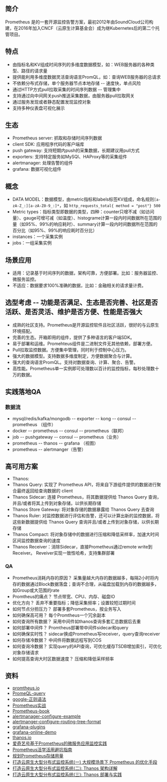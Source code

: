 
## 简介

Prometheus 是的一套开源监控告警方案，最初2012年由SoundCloud公司构建，在2016年加入CNCF（云原生计算基金会）成为继Kubernetes后的第二个托管项目。

## 特点

- 由指标名和KV组成时间序列的多维度数据模型，如：WEB服务器的各种类型、路径的请求量
- 提供能利用多维度数据灵活查询语言PromQL，如：查询WEB服务器的总请求
- 不依赖分布式存储，单个服务器节点本地存储 -- 速度快，单点风险
- 通过HTTP方式pull拉取采集的时间序列数据 -- 管理集中
- 支持通过向中间网关push推送采集数据，由服务器pull拉取网关
- 通过服务发现或者静态配置发现监控对象
- 支持多种仪表盘可视化展示

## 生态

- Prometheus server: 抓取和存储时间序列数据
- client SDK: 应用程序代码的客户端库
- push gateway: 支持短期内push的采集数据，长期建议用pull方式
- exporters: 支持特定服务如MySQl、HAProxy等的采集组件
- alertmanager: 处理告警的组件
- grafana: 数据可视化组件

## 概念
- DATA MODEL：数据模型，由metric指标和labels标签KV组成，命名规则`[a-zA-Z_:][a-zA-Z0-9_:]*`，如 `http_requests_total{ method = "post"} 500`
- Metric types：指标类型即数据的类型，四种：counter只增不减（如访问量）、gauge可增可减（如温度）、histograme计算一段内时间数据所在范围的量（如95%、99%的响应耗时）、summary计算一段内时间数据所在范围的百分比（如95%、99%的响应耗时百分比）
- instances：一个采集实例
- jobs：一组采集实例

## 场景应用

- 适用：记录基于时间序列的数据，架构可靠，方便部署。比如：服务器监控、微服务监控。
- 不适应：数据要求100%准确的数据，比如：金融相关的请求量计费。

## 选型考虑 -- 功能是否满足、生态是否完善、社区是否活跃、是否灵活、维护是否方便、性能是否强大

- 成熟的社区支持。Prometheus是开源监控软件且社区活跃，很好的与云原生环境搭配。
- 完善的生态。开箱即用的组件，提供了多种语言的客户端SDK。
- 易于部署和运维。Promehteus组件是二进制文件无其他依赖，部署方便。
- Pull拉取监控数据。方便集中管理，同时利于控制中心压力。
- 强大的数据模型。支持数据多维度制定，方便数据聚合与计算。
- 强大的查询语言PromQL。支持对数据查询、计算、聚合、告警。
- 高性能。Prometheus单一实例即可处理数以百计的监控指标，每秒处理数十万的数据。

## 实践落地QA

### 数据流

- mysql/redis/kafka/mongodb -- exporter -- kong -- consul -- prometheus （组件）
- docker -- prometheus -- consul -- prometheus（联邦）
- job -- pushgateway -- consul -- prometheus（业务）
- prometheus -- thanos -- grafana （视图）
- prometheus -- alertmanger（告警）

## 高可用方案

- Thanos: 
- Thanos Query: 实现了 Prometheus API，将来自下游组件提供的数据进行聚合最终返回给查询数据的 client
- Thanos Sidecar: 连接 Prometheus，将其数据提供给 Thanos Query 查询，并且/或者将其上传到对象存储，以供长期存储
- Thanos Store Gateway: 将对象存储的数据暴露给 Thanos Query 去查询
- Thanos Ruler: 对监控数据进行评估和告警，还可以计算出新的监控数据，将这些新数据提供给 Thanos Query 查询并且/或者上传到对象存储，以供长期存储
- Thanos Compact: 将对象存储中的数据进行压缩和降低采样率，加速大时间区间监控数据查询的速度
- Thanos Receiver：消除Sidecar，直接Prometheus通过remote write到Receiver。 Reveiver实现一致性哈希，支持集群部署

### QA

- Prometheus消耗内存的原因？  采集量越大内存的数据越多，每隔2小时将内存的数据通过Block数据落盘；查询不合理，从磁盘加载到内存的数据越多，如Group或大范围的rate
- Promtheus的痛点？  节点带宽、CPU、内存、磁盘IO
- 优化方向？  丢弃不重要指标；降低采集频率；设置较短过期时间
- 如何节点分担压力？  部署多套Prometheus，按业务写入
- 如何确保高可用？  每个Promtheus一个冗余副本
- 如何查询所有数据？  采用中间件如thanos查询多套汇总数据后去重
- 如何部署中间件？  Promtheus部署带中间件sidecar和query
- 如何确保实时性？  sidecar换成Prometheus写receiver，query查询receiver
- 如何存储冷数据？  中间件将数据远程写到COS
- 如何查询冷数据？  实现query的API查询，可优化缓存TSDB增加索引，可优化对象存储请求
- 如何提高查询大时区数据速度？  压缩和降低采样频率

## 资料

- [promtheus.io](https://prometheus.io/)
- [PromeQL-query](https://prometheus.io/docs/prometheus/latest/querying/basics/)
- [google-正则语法](https://github.com/google/re2/wiki/Syntax)
- [Prometheus实战](https://www.bookstack.cn/read/prometheus_practice/ha-prometheus.md)
- [Prometheus-book](https://yunlzheng.gitbook.io/prometheus-book/parti-prometheus-ji-chu/quickstart)
- [alertmanager-configure-example](https://github.com/prometheus/alertmanager/blob/main/doc/examples/simple.yml)
- [alertmanger-configure-routing-tree-format](https://prometheus.io/webtools/alerting/routing-tree-editor/)
- [grafana-plugins](https://grafana.com/grafana/plugins/?orderBy=weight&direction=asc)
- [grafana-online-demo](https://play.grafana.org/d/000000012/grafana-play-home?orgId=1)
- [thanos.io](https://thanos.io/tip/thanos/getting-started.md)
- [爱奇艺号基于Prometheus的微服务应用监控实践](https://www.toutiao.com/article/6853605670407799303/?tt_from=copy_link&utm_campaign=client_share&timestamp=1595985449&app=news_article&utm_source=copy_link&utm_medium=toutiao_ios&use_new_style=1&req_id=202007290917290100140400933D79F5B4&group_id=6853605670407799303&wid=1654669650849)
- [Prometheus活学活用避坑指南](https://cloud.tencent.com/developer/news/629972)
- [规划Prometheus存储用量](https://www.jianshu.com/p/93412a925da2)
- [打造云原生大型分布式监控系统(一) 大规模场景下 Prometheus 的优化手段](https://www.bilibili.com/video/BV17C4y1x7HE)
- [打造云原生大型分布式监控系统(二): Thanos 架构详解](https://www.bilibili.com/video/BV1Vk4y1R7S9)
- [打造云原生大型分布式监控系统(三): Thanos 部署与实践](https://www.bilibili.com/video/BV16g4y187HD)

